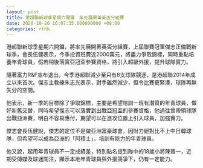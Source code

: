 ```yaml
---
layout: post
title: 港超聯新球季星期六開鑼　率先展開菁英盃分組賽
date: 2020-10-20 16:07:35.000000000 +08:00
categories: rthk
---
```


港超聯新球季星期六開鑼，將率先展開菁英盃分組賽，上屆聯賽冠軍傑志正備戰新球季，會長伍健表示，今季投資班費近2000萬元，將盡力爭取錦標，同時重點培養年青球員，假若稍後落實亞冠盃參賽資格，將引入超級外援，提升球隊實力。

隨著富力R&F宣布退出，今季港超聯減少至只有8支球隊競逐，是港超聯2014年成立以來首次。傑志主教練朱志光表示，對手雖然減少，但令比賽更緊湊，球隊再無失分的空間。

他表示，新一季的目標除了爭取錦標，主要是希望培訓一班有潛質的年青球員，做好新舊交替，同時希望傑志可以落實到出戰亞冠盃的參賽資格，他過往曾帶領球隊出戰亞洲賽，明白不容易應付，期望可以在進攻位置上引入球員，加強實力。

傑志會長伍健說，傑志的定位不是做亞洲富豪球會，因財力絕對比不上中日韓球隊，但希望可以成為亞洲的「阿積士」，培訓有能力的年青球員。

他又說，起用年青球員不一定成績差，特別點名提到隊中的18歲小將陳晉一，近期受傳媒及球迷關注，顯示本地年青球員與外援競爭下，仍有一定能力。
